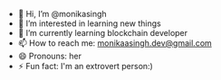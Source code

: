 - 👋 Hi, I’m @monikasingh
- 👀 I’m interested in learning new things
- 🌱 I’m currently learning blockchain developer
- 📫 How to reach me: monikaasingh.dev@gmail.com
- 😄 Pronouns: her
- ⚡ Fun fact: I'm an extrovert person:)


